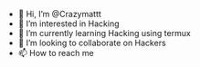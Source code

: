 - 👋 Hi, I’m @Crazymattt
- 👀 I’m interested in Hacking
- 🌱 I’m currently learning Hacking using termux
- 💞️ I’m looking to collaborate on Hackers
- 📫 How to reach me 

<!---
Crazymattt/Crazymattt is a ✨ special ✨ repository because its `README.md` (this file) appears on your GitHub profile.
You can click the Preview link to take a look at your changes.
--->
